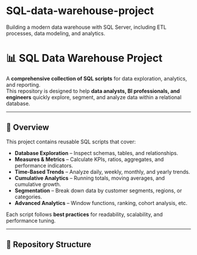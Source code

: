 # SQL-data-warehouse-project
Building a modern data warehouse with SQL Server, including ETL processes, data modeling, and analytics.

# 📊 SQL Data Warehouse Project

A **comprehensive collection of SQL scripts** for data exploration, analytics, and reporting.  
This repository is designed to help **data analysts, BI professionals, and engineers** quickly explore, segment, and analyze data within a relational database.

---

## 🔎 Overview

This project contains reusable SQL scripts that cover:

- **Database Exploration** – Inspect schemas, tables, and relationships.  
- **Measures & Metrics** – Calculate KPIs, ratios, aggregates, and performance indicators.  
- **Time-Based Trends** – Analyze daily, weekly, monthly, and yearly trends.  
- **Cumulative Analytics** – Running totals, moving averages, and cumulative growth.  
- **Segmentation** – Break down data by customer segments, regions, or categories.  
- **Advanced Analytics** – Window functions, ranking, cohort analysis, etc.  

Each script follows **best practices** for readability, scalability, and performance tuning.

---

## 📂 Repository Structure


